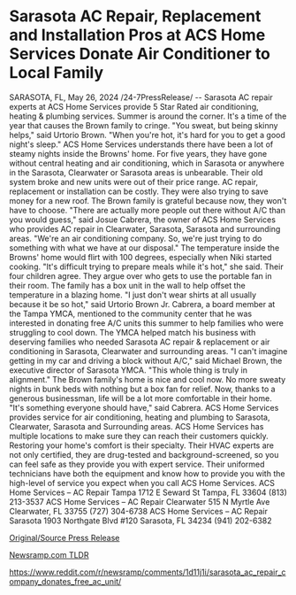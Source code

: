 # Sarasota AC Repair, Replacement and Installation Pros at ACS Home Services Donate Air Conditioner to Local Family

SARASOTA, FL, May 26, 2024 /24-7PressRelease/ -- Sarasota AC repair experts at ACS Home Services provide 5 Star Rated air conditioning, heating & plumbing services. Summer is around the corner. It's a time of the year that causes the Brown family to cringe. "You sweat, but being skinny helps," said Urtorio Brown. "When you're hot, it's hard for you to get a good night's sleep."  ACS Home Services understands there have been a lot of steamy nights inside the Browns' home. For five years, they have gone without central heating and air conditioning, which in Sarasota or anywhere in the Sarasota, Clearwater or Sarasota areas is unbearable. Their old system broke and new units were out of their price range. AC repair, replacement or installation can be costly. They were also trying to save money for a new roof.  The Brown family is grateful because now, they won't have to choose. "There are actually more people out there without A/C than you would guess," said Josue Cabrera, the owner of ACS Home Services who provides AC repair in Clearwater, Sarasota, Sarasota and surrounding areas. "We're an air conditioning company. So, we're just trying to do something with what we have at our disposal." The temperature inside the Browns' home would flirt with 100 degrees, especially when Niki started cooking. "It's difficult trying to prepare meals while it's hot," she said.  Their four children agree. They argue over who gets to use the portable fan in their room. The family has a box unit in the wall to help offset the temperature in a blazing home. "I just don't wear shirts at all usually because it be so hot," said Urtorio Brown Jr.  Cabrera, a board member at the Tampa YMCA, mentioned to the community center that he was interested in donating free A/C units this summer to help families who were struggling to cool down. The YMCA helped match his business with deserving families who needed Sarasota AC repair & replacement or air conditioning in Sarasota, Clearwater and surrounding areas.  "I can't imagine getting in my car and driving a block without A/C," said Michael Brown, the executive director of Sarasota YMCA. "This whole thing is truly in alignment." The Brown family's home is nice and cool now. No more sweaty nights in bunk beds with nothing but a box fan for relief. Now, thanks to a generous businessman, life will be a lot more comfortable in their home. "It's something everyone should have," said Cabrera. ACS Home Services provides service for air conditioning, heating and plumbing to Sarasota, Clearwater, Sarasota and Surrounding areas.  ACS Home Services has multiple locations to make sure they can reach their customers quickly. Restoring your home's comfort is their specialty. Their HVAC experts are not only certified, they are drug-tested and background-screened, so you can feel safe as they provide you with expert service. Their uniformed technicians have both the equipment and know how to provide you with the high-level of service you expect when you call ACS Home Services.  ACS Home Services – AC Repair Tampa 1712 E Seward St Tampa, FL 33604 (813) 213-3537  ACS Home Services – AC Repair Clearwater 515 N Myrtle Ave Clearwater, FL 33755 (727) 304-6738  ACS Home Services – AC Repair Sarasota 1903 Northgate Blvd #120 Sarasota, FL 34234 (941) 202-6382 

[Original/Source Press Release](https://www.24-7pressrelease.com/press-release/511181/sarasota-ac-repair-replacement-and-installation-pros-at-acs-home-services-donate-air-conditioner-to-local-family)
                    

[Newsramp.com TLDR](None) 

https://www.reddit.com/r/newsramp/comments/1d11j1i/sarasota_ac_repair_company_donates_free_ac_unit/